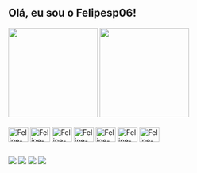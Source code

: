 ## Olá, eu sou o Felipesp06!
<div>
  <img height="180cm" src="https://github-readme-stats.vercel.app/api?username=Felipesp06&show_icons=true&theme=dark&include_all_commits=true&count_private=true"/>
<img height="180cm" src="https://github-readme-stats.vercel.app/api/top-langs/?username=Felipesp06&layout=compact&langs&count=16&theme=dracula"/>






<div style="display: inline_block"><br>
  <img align="center" alt="Felipe-Js" height="30" width="40" src="https://cdn.jsdelivr.net/gh/devicons/devicon@latest/icons/javascript/javascript-original.svg" />         
  <img align="center" alt="Felipe-Node" height="30" width="40" src="https://cdn.jsdelivr.net/gh/devicons/devicon@latest/icons/nodejs/nodejs-original-wordmark.svg">
  <img align="center" alt="Felipe-Nodemon" height="30" width="40" src="https://cdn.jsdelivr.net/gh/devicons/devicon@latest/icons/nodemon/nodemon-original.svg">
  <img align="center" alt="Felipe-yarn" height="30" width="40" src="https://cdn.jsdelivr.net/gh/devicons/devicon@latest/icons/yarn/yarn-original-wordmark.svg">
  <img align="center" alt="Felipe-SQL" height="30" width="40" src="https://cdn.jsdelivr.net/gh/devicons/devicon@latest/icons/azuresqldatabase/azuresqldatabase-original.svg">
  <img align="center" alt="Felipe-Mongo" height="30" width="40" src="https://cdn.jsdelivr.net/gh/devicons/devicon@latest/icons/mongodb/mongodb-original-wordmark.svg">
  <img align="center" alt="Felipe-Vscode" height="30" width="40" src="https://cdn.jsdelivr.net/gh/devicons/devicon@latest/icons/vscode/vscode-original-wordmark.svg">
</div>

  ##

<div>
  <a href="https://www.instagram.com/felipe_olv2?igsh=NmF2cXh6ajRjOWFr" target="_blank"><img src="https://img.shields.io/badge/-Instagram-%23E4405F?style=for-the-badge&logo=instagram&logoColor=white" target="_blank"></a>
 <a href="https://discord.gg/U7fTn66r" target="_blank"><img src="https://img.shields.io/badge/Discord-7289DA?style=for-the-badge&logo=discord&logoColor=white" target="_blank"></a> 
  <a href = "felipeoliveiraal.123@gmail.com"><img src="https://img.shields.io/badge/-Gmail-%23333?style=for-the-badge&logo=gmail&logoColor=white" target="_blank"></a>
  <a href="https://br.linkedin.com/in/felipe-oliveira-de-souza-993ba9331" target="_blank"><img src="https://img.shields.io/badge/-LinkedIn-%230077B5?style=for-the-badge&logo=linkedin&logoColor=white" target="_blank"></a> 

</div>




